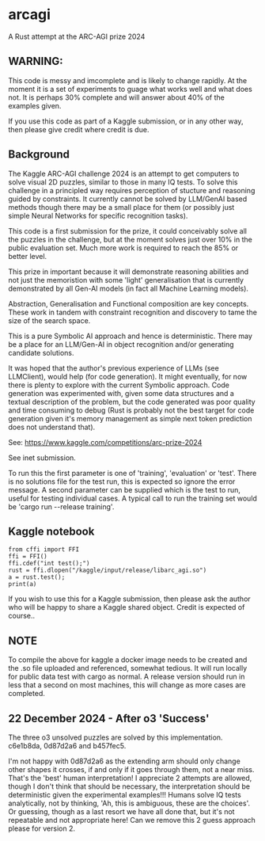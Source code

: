 # arcagi
A Rust attempt at the ARC-AGI prize 2024

WARNING:
-----
This code is messy and imcomplete and is likely to change rapidly. At the
moment it is a set of experiments to guage what works well and what does not.
It is perhaps 30% complete and will answer about 40% of the examples given.

If you use this code as part of a Kaggle submission, or in any other way, then please give credit where credit is due.

Background
----------

The Kaggle ARC-AGI challenge 2024 is an attempt to get computers to solve
visual 2D puzzles, similar to those in many IQ tests. To solve this challenge
in a principled way requires perception of stucture and reasoning guided by 
constraints. It currently cannot be solved by LLM/GenAI based methods though
there may be a small place for them (or possibly just simple Neural Networks
for specific recognition tasks). 

This code is a first submission for the prize, it could conceivably solve all
the puzzles in the challenge, but at the moment solves just over 10% in the
public evaluation set. Much more work is required to reach the 85% or better
level. 

This prize in important because it will demonstrate reasoning abilities and
not just the memoristion with some 'light' generalisation that is currently
demonstrated by all Gen-AI models (in fact all Machine Learning models). 

Abstraction, Generalisation and Functional composition are key concepts.
These work in tandem with constraint recognition and discovery to tame the
size of the search space.

This is a pure Symbolic AI approach and hence is deterministic. There may be a
place for an LLM/Gen-AI in object recognition and/or generating candidate
solutions.

It was hoped that the author's previous experience of LLMs (see LLMClient),
would help (for code generation). It might eventually, for now there is
plenty to explore with the current Symbolic approach.
Code generation was experimented with, given some data
structures and a textual description of the problem, but the code
generated was poor quality and time consuming to debug (Rust is probably not
the best target for code generation given it's memory management as simple
next token prediction does not understand that).

See: https://www.kaggle.com/competitions/arc-prize-2024

See inet submission.

To run this the first parameter is one of 'training', 'evaluation' or 'test'. There is no solutions file for the test run, this is expected so ignore the error message. A second parameter can be supplied which is the test to run, useful
for testing individual cases. A typical call to run the training set would be
'cargo run --release training'. 

Kaggle notebook
---------------

```
from cffi import FFI
ffi = FFI()
ffi.cdef("int test();")
rust = ffi.dlopen("/kaggle/input/release/libarc_agi.so")
a = rust.test();
print(a)
```

If you wish to use this for a Kaggle submission, then please ask the author
who will be happy to share a Kaggle shared object. Credit is expected of course..

NOTE
----

To compile the above for kaggle a docker image needs to be created and the .so
file uploaded and referenced, somewhat tedious. It will run locally for public
data test with cargo as normal. A release version should run in less that a
second on most machines, this will change as more cases are completed.

22 December 2024 - After o3 'Success'
-------------------------------------

The three o3 unsolved puzzles are solved by this implementation. c6e1b8da, 0d87d2a6 and b457fec5.

I'm not happy with 0d87d2a6 as the extending arm should only change other shapes it crosses, if and only if it goes through them, not a near miss. That's the 'best' human interpretation! I appreciate 2 attempts are allowed, though I don't think that should be necessary, the interpretation should be deterministic given the experimental examples!!! Humans solve IQ tests analytically, not by thinking, 'Ah, this is ambiguous, these are the choices'. Or guessing, though as a last resort we have all done that, but it's not repeatable and not appropriate here!  Can we remove this 2 guess approach please for version 2.
